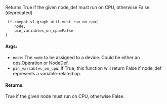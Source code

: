 Returns True if the given node_def must run on CPU, otherwise False. (deprecated)

```
 tf.compat.v1.graph_util.must_run_on_cpu(
    node,
    pin_variables_on_cpu=False
)
```
#### Args:
- `node`: The `node` to be assigned to a device. Could be either an ops.Operation or NodeDef.
- `pin_variables_on_cpu`: If True, this function will return False if node_def represents a variable-related op.
#### Returns:
True if the given node must run on CPU, otherwise False.
